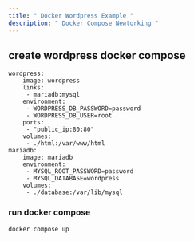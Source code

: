 ```yaml
---
title: " Docker Wordpress Example "
description: " Docker Compose Newtorking "
---
```



## create wordpress docker compose  


```
wordpress:
    image: wordpress
    links:
     - mariadb:mysql
    environment:
     - WORDPRESS_DB_PASSWORD=password
     - WORDPRESS_DB_USER=root
    ports:
     - "public_ip:80:80"
    volumes:
     - ./html:/var/www/html
mariadb:
    image: mariadb
    environment:
     - MYSQL_ROOT_PASSWORD=password
     - MYSQL_DATABASE=wordpress
    volumes:
     - ./database:/var/lib/mysql

```

### run docker compose 

```
docker compose up 
```

